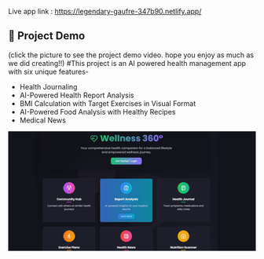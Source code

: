 Live app link : https://legendary-gaufre-347b90.netlify.app/


## 🎥 Project Demo
(click the picture to see the project demo video. hope you enjoy as much as we did creating!!)
#This project is an AI powered health management app with six unique features-
- Health Journaling  
- AI-Powered Health Report Analysis  
- BMI Calculation with Target Exercises in Visual Format  
- AI-Powered Food Analysis with Healthy Recipes  
- Medical News

[![Watch Demo](reports/frontpage.jpg)](https://github.com/Tiyasha10/mngt-for-health/releases/download/v1.0/Meet.udh-syie-bzj.-.Google.Chrome.2025-04-01.15-13-30.mp4)
